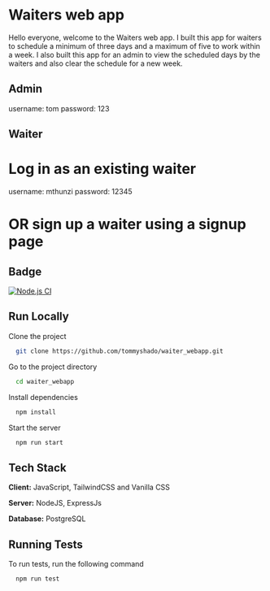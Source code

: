 # Waiters web app

Hello everyone, welcome to the Waiters web app. I built this app for waiters to schedule a minimum of three days and a maximum of five to work within a week. I also built this app for an admin to view the scheduled days by the waiters and also clear the schedule for a new week.

## Admin
username: tom
password: 123

## Waiter

# Log in as an existing waiter
username: mthunzi
password: 12345

# OR sign up a waiter using a signup page

## Badge
[![Node.js CI](https://github.com/tommyshado/waiter_webapp/actions/workflows/node.js.yml/badge.svg)](https://github.com/tommyshado/waiter_webapp/actions/workflows/node.js.yml)

## Run Locally

Clone the project

```bash
  git clone https://github.com/tommyshado/waiter_webapp.git
```

Go to the project directory

```bash
  cd waiter_webapp
```

Install dependencies

```bash
  npm install
```

Start the server

```bash
  npm run start
```
## Tech Stack

**Client:** JavaScript, TailwindCSS and Vanilla CSS

**Server:** NodeJS, ExpressJs

**Database:** PostgreSQL
## Running Tests

To run tests, run the following command

```bash
  npm run test
```
